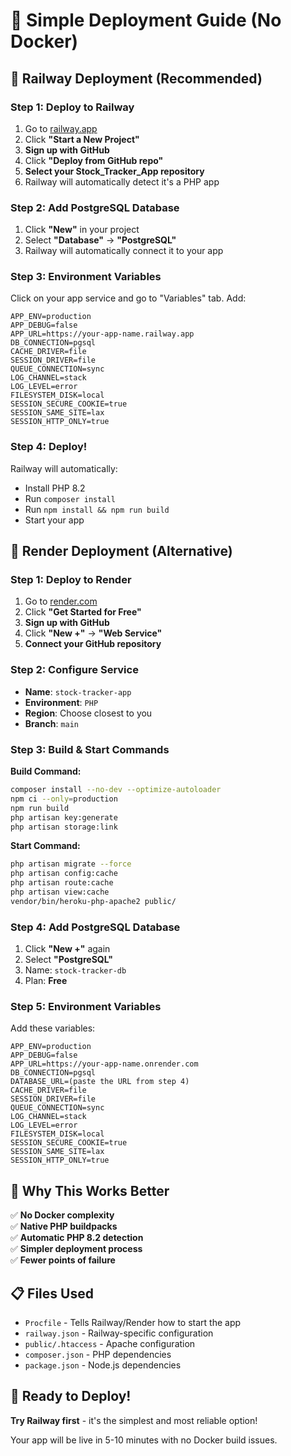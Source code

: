 # 🚀 Simple Deployment Guide (No Docker)

## 🎯 **Railway Deployment (Recommended)**

### Step 1: Deploy to Railway
1. Go to [railway.app](https://railway.app)
2. Click **"Start a New Project"**
3. **Sign up with GitHub**
4. Click **"Deploy from GitHub repo"**
5. **Select your Stock_Tracker_App repository**
6. Railway will automatically detect it's a PHP app

### Step 2: Add PostgreSQL Database
1. Click **"New"** in your project
2. Select **"Database"** → **"PostgreSQL"**
3. Railway will automatically connect it to your app

### Step 3: Environment Variables
Click on your app service and go to "Variables" tab. Add:

```env
APP_ENV=production
APP_DEBUG=false
APP_URL=https://your-app-name.railway.app
DB_CONNECTION=pgsql
CACHE_DRIVER=file
SESSION_DRIVER=file
QUEUE_CONNECTION=sync
LOG_CHANNEL=stack
LOG_LEVEL=error
FILESYSTEM_DISK=local
SESSION_SECURE_COOKIE=true
SESSION_SAME_SITE=lax
SESSION_HTTP_ONLY=true
```

### Step 4: Deploy!
Railway will automatically:
- Install PHP 8.2
- Run `composer install`
- Run `npm install && npm run build`
- Start your app

## 🎯 **Render Deployment (Alternative)**

### Step 1: Deploy to Render
1. Go to [render.com](https://render.com)
2. Click **"Get Started for Free"**
3. **Sign up with GitHub**
4. Click **"New +"** → **"Web Service"**
5. **Connect your GitHub repository**

### Step 2: Configure Service
- **Name**: `stock-tracker-app`
- **Environment**: `PHP`
- **Region**: Choose closest to you
- **Branch**: `main`

### Step 3: Build & Start Commands
**Build Command:**
```bash
composer install --no-dev --optimize-autoloader
npm ci --only=production
npm run build
php artisan key:generate
php artisan storage:link
```

**Start Command:**
```bash
php artisan migrate --force
php artisan config:cache
php artisan route:cache
php artisan view:cache
vendor/bin/heroku-php-apache2 public/
```

### Step 4: Add PostgreSQL Database
1. Click **"New +"** again
2. Select **"PostgreSQL"**
3. Name: `stock-tracker-db`
4. Plan: **Free**

### Step 5: Environment Variables
Add these variables:
```env
APP_ENV=production
APP_DEBUG=false
APP_URL=https://your-app-name.onrender.com
DB_CONNECTION=pgsql
DATABASE_URL=(paste the URL from step 4)
CACHE_DRIVER=file
SESSION_DRIVER=file
QUEUE_CONNECTION=sync
LOG_CHANNEL=stack
LOG_LEVEL=error
FILESYSTEM_DISK=local
SESSION_SECURE_COOKIE=true
SESSION_SAME_SITE=lax
SESSION_HTTP_ONLY=true
```

## 🎉 **Why This Works Better**

✅ **No Docker complexity**  
✅ **Native PHP buildpacks**  
✅ **Automatic PHP 8.2 detection**  
✅ **Simpler deployment process**  
✅ **Fewer points of failure**  

## 📋 **Files Used**
- `Procfile` - Tells Railway/Render how to start the app
- `railway.json` - Railway-specific configuration
- `public/.htaccess` - Apache configuration
- `composer.json` - PHP dependencies
- `package.json` - Node.js dependencies

## 🚀 **Ready to Deploy!**

**Try Railway first** - it's the simplest and most reliable option!

Your app will be live in 5-10 minutes with no Docker build issues. 
